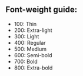 ## Font-weight guide:
- 100: Thin
- 200: Extra-light
- 300: Light
- 400: Regular
- 500: Medium
- 600: Semi-bold
- 700: Bold
- 800: Extra-bold
